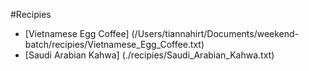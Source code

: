 #Recipies
* [Vietnamese Egg Coffee] (/Users/tiannahirt/Documents/weekend-batch/recipies/Vietnamese_Egg_Coffee.txt)
* [Saudi Arabian Kahwa] (./recipies/Saudi_Arabian_Kahwa.txt)
